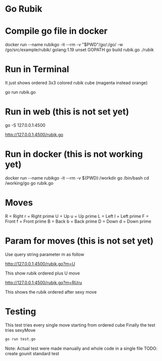 # Go Rubik

# Compile go file in docker

docker run --name rubikgo -it --rm -v "$PWD"/go/:/go/ -w /go/src/example/rubik/ golang:1.19
unset GOPATH
go build rubik.go
./rubik

# Run in Terminal 

It just shows ordered 3x3 colored rubik cube (magenta instead orange)

go run rubik.go

# Run in web (this is not set yet)

go -S 127.0.0.1:4500

http://127.0.0.1:4500/rubik.go

# Run in docker (this is not working yet)

docker run --name rubikgo -it --rm -v ${PWD}:/workdir go /bin/bash
cd /working/go
go rubik.go

# Moves

R = Right
r = Right prime
U = Up
u = Up prime
L = Left
l = Left prime
F = Front
f = Front prime
B = Back
b = Back prime
D = Down
d = Down prime

# Param for moves (this is not set yet)

Use query string parameter m as follow

http://127.0.0.1:4500/rubik.go?m=U

This show rubik ordered plus U move

http://127.0.0.1:4500/rubik.go?m=RUru

This shows the rubik ordered after sexy move

# Testing

This test tries every single move starting from ordered cube
Finally the test tries sexyMove

```bash
go run test.go
```

Note: Actual test were made manually and whole code in a single file
TODO: create gounit standard test

